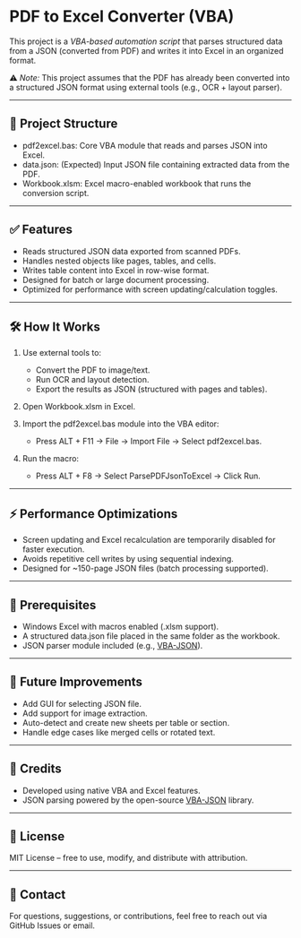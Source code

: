 # PDF to Excel Converter (VBA)

This project is a *VBA-based automation script* that parses structured data from a JSON (converted from PDF) and writes it into Excel in an organized format.

⚠ *Note:* This project assumes that the PDF has already been converted into a structured JSON format using external tools (e.g., OCR + layout parser).

---

## 📁 Project Structure

- pdf2excel.bas: Core VBA module that reads and parses JSON into Excel.
- data.json: (Expected) Input JSON file containing extracted data from the PDF.
- Workbook.xlsm: Excel macro-enabled workbook that runs the conversion script.

---

## ✅ Features

- Reads structured JSON data exported from scanned PDFs.
- Handles nested objects like pages, tables, and cells.
- Writes table content into Excel in row-wise format.
- Designed for batch or large document processing.
- Optimized for performance with screen updating/calculation toggles.

---

## 🛠 How It Works

1. Use external tools to:
   - Convert the PDF to image/text.
   - Run OCR and layout detection.
   - Export the results as JSON (structured with pages and tables).

2. Open Workbook.xlsm in Excel.

3. Import the pdf2excel.bas module into the VBA editor:
   - Press ALT + F11 → File → Import File → Select pdf2excel.bas.

4. Run the macro:
   - Press ALT + F8 → Select ParsePDFJsonToExcel → Click Run.

---

## ⚡ Performance Optimizations

- Screen updating and Excel recalculation are temporarily disabled for faster execution.
- Avoids repetitive cell writes by using sequential indexing.
- Designed for ~150-page JSON files (batch processing supported).

---

## 📝 Prerequisites

- Windows Excel with macros enabled (.xlsm support).
- A structured data.json file placed in the same folder as the workbook.
- JSON parser module included (e.g., [VBA-JSON](https://github.com/VBA-tools/VBA-JSON)).

---

## 🔄 Future Improvements

- Add GUI for selecting JSON file.
- Add support for image extraction.
- Auto-detect and create new sheets per table or section.
- Handle edge cases like merged cells or rotated text.

---

## 🧠 Credits

- Developed using native VBA and Excel features.
- JSON parsing powered by the open-source [VBA-JSON](https://github.com/VBA-tools/VBA-JSON) library.

---

## 📜 License

MIT License – free to use, modify, and distribute with attribution.

---

## 📧 Contact

For questions, suggestions, or contributions, feel free to reach out via GitHub Issues or email.
